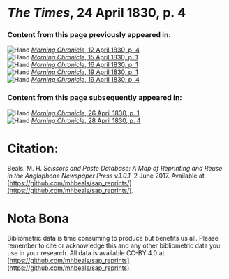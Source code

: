 # *The Times*, 24 April 1830, p. 4  
  
### Content from this page previously appeared in:  
![Hand](http://scissorsandpaste.net/wp-content/uploads/2017/06/smallhandpointer.png) [*Morning Chronicle*, 12 April 1830, p. 4](https://mhbeals.github.io/sap_html/Morning-Chronicle/Morning-Chronicle-12-April-1830-p-4)  
![Hand](http://scissorsandpaste.net/wp-content/uploads/2017/06/smallhandpointer.png) [*Morning Chronicle*, 15 April 1830, p. 1](https://mhbeals.github.io/sap_html/Morning-Chronicle/Morning-Chronicle-15-April-1830-p-1)  
![Hand](http://scissorsandpaste.net/wp-content/uploads/2017/06/smallhandpointer.png) [*Morning Chronicle*, 16 April 1830, p. 1](https://mhbeals.github.io/sap_html/Morning-Chronicle/Morning-Chronicle-16-April-1830-p-1)  
![Hand](http://scissorsandpaste.net/wp-content/uploads/2017/06/smallhandpointer.png) [*Morning Chronicle*, 19 April 1830, p. 1](https://mhbeals.github.io/sap_html/Morning-Chronicle/Morning-Chronicle-19-April-1830-p-1)  
![Hand](http://scissorsandpaste.net/wp-content/uploads/2017/06/smallhandpointer.png) [*Morning Chronicle*, 19 April 1830, p. 4](https://mhbeals.github.io/sap_html/Morning-Chronicle/Morning-Chronicle-19-April-1830-p-4)  
  
### Content from this page subsequently appeared in:  
![Hand](http://scissorsandpaste.net/wp-content/uploads/2017/06/smallhandpointer.png) [*Morning Chronicle*, 26 April 1830, p. 1](https://mhbeals.github.io/sap_html/Morning-Chronicle/Morning-Chronicle-26-April-1830-p-1)  
![Hand](http://scissorsandpaste.net/wp-content/uploads/2017/06/smallhandpointer.png) [*Morning Chronicle*, 28 April 1830, p. 4](https://mhbeals.github.io/sap_html/Morning-Chronicle/Morning-Chronicle-28-April-1830-p-4)  


# Citation: 

Beals. M. H. *Scissors and Paste Database: A Map of Reprinting and Reuse in the Anglophone Newspaper Press v.1.0.1.* 2 June 2017. Available at [https://github.com/mhbeals/sap_reprints/](https://github.com/mhbeals/sap_reprints/). 

# Nota Bona

Bibliometric data is time consuming to produce but benefits us all. Please remember to cite or acknowledge this and any other bibliometric data you use in your research. All data is available CC-BY 4.0 at [https://github.com/mhbeals/sap_reprints](https://github.com/mhbeals/sap_reprints)